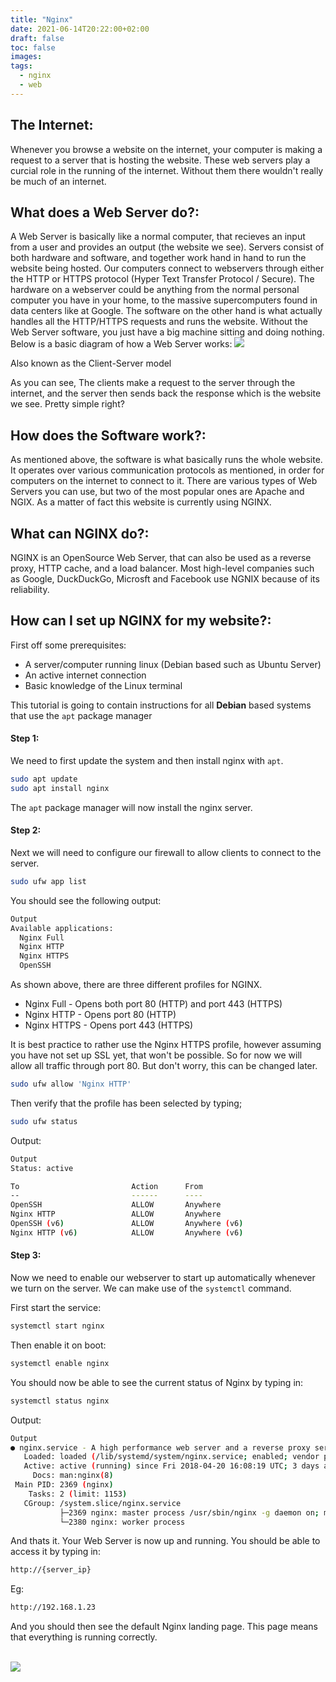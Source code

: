 ```yaml
---
title: "Nginx"
date: 2021-06-14T20:22:00+02:00
draft: false
toc: false
images:
tags:
  - nginx
  - web
---
```


## The Internet:

Whenever you browse a website on the internet, your computer is making a request to a server that is hosting the website. These web servers play a curcial role in the running of the internet. Without them there wouldn't really be much of an internet.

## What does a Web Server do?:

A Web Server is basically like a normal computer, that recieves an input from a user and provides an output (the website we see). Servers consist of both hardware and software, and together work hand in hand to run the website being hosted. Our computers connect to webservers through either the HTTP or HTTPS protocol (Hyper Text Transfer Protocol / Secure).
The hardware on a webserver could be anything from the normal personal computer you have in your home, to the massive supercomputers found in data centers like at Google. The software on the other hand is what actually handles all the HTTP/HTTPS requests and runs the website. Without the Web Server software, you just have a big machine sitting and doing nothing.
Below is a basic diagram of how a Web Server works:
<img src="https://i.imgur.com/j6NIT1q.png" class="w-full h-auto" />

<figcaption>Also known as the Client-Server model</figcaption>

As you can see, The clients make a request to the server through the internet, and the server then sends back the response which is the website we see. Pretty simple right?

## How does the Software work?:

As mentioned above, the software is what basically runs the whole website. It operates over various communication protocols as mentioned, in order for computers on the internet to connect to it. There are various types of Web Servers you can use, but two of the most popular ones are Apache and NGIX. As a matter of fact this website is currently using NGINX.

## What can NGINX do?:

NGINX is an OpenSource Web Server, that can also be used as a reverse proxy, HTTP cache, and a load balancer. Most high-level companies such as Google, DuckDuckGo, Microsft and Facebook use NGNIX because of its reliability.

## How can I set up NGINX for my website?:

First off some prerequisites:

- A server/computer running linux (Debian based such as Ubuntu Server)
- An active internet connection
- Basic knowledge of the Linux terminal
  <br />

This tutorial is going to contain instructions for all **Debian** based systems that use the `apt` package manager

#### Step 1:

We need to first update the system and then install nginx with `apt`.

```bash
sudo apt update
sudo apt install nginx
```

The `apt` package manager will now install the nginx server.

#### Step 2:

Next we will need to configure our firewall to allow clients to connect to the server.

```bash
sudo ufw app list
```

You should see the following output:

```bash
Output
Available applications:
  Nginx Full
  Nginx HTTP
  Nginx HTTPS
  OpenSSH
```

As shown above, there are three different profiles for NGINX.

- Nginx Full - Opens both port 80 (HTTP) and port 443 (HTTPS)
- Nginx HTTP - Opens port 80 (HTTP)
- Nginx HTTPS - Opens port 443 (HTTPS)

It is best practice to rather use the Nginx HTTPS profile, however assuming you have not set up SSL yet, that won't be possible. So for now we will allow all traffic through port 80. But don't worry, this can be changed later.

```bash
sudo ufw allow 'Nginx HTTP'
```

Then verify that the profile has been selected by typing;

```bash
sudo ufw status
```

Output:

```bash
Output
Status: active

To                         Action      From
--                         ------      ----
OpenSSH                    ALLOW       Anywhere
Nginx HTTP                 ALLOW       Anywhere
OpenSSH (v6)               ALLOW       Anywhere (v6)
Nginx HTTP (v6)            ALLOW       Anywhere (v6)
```

#### Step 3:

Now we need to enable our webserver to start up automatically whenever we turn on the server. We can make use of the `systemctl` command.

First start the service:

```bash
systemctl start nginx
```

Then enable it on boot:

```bash
systemctl enable nginx
```

You should now be able to see the current status of Nginx by typing in:

```bash
systemctl status nginx
```

Output:

```bash
Output
● nginx.service - A high performance web server and a reverse proxy server
   Loaded: loaded (/lib/systemd/system/nginx.service; enabled; vendor preset: enabled)
   Active: active (running) since Fri 2018-04-20 16:08:19 UTC; 3 days ago
     Docs: man:nginx(8)
 Main PID: 2369 (nginx)
    Tasks: 2 (limit: 1153)
   CGroup: /system.slice/nginx.service
           ├─2369 nginx: master process /usr/sbin/nginx -g daemon on; master_process on;
           └─2380 nginx: worker process

```

And thats it. Your Web Server is now up and running. You should be able to access it by typing in:

```bash
http://{server_ip}
```

Eg:

```bash
http://192.168.1.23
```

And you should then see the default Nginx landing page. This page means that everything is running correctly.

<br />
<img src="https://i.imgur.com/4595Umo.png" class="w-full h-auto">
